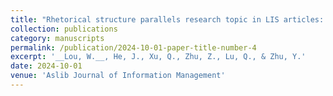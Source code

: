 ```yaml
---
title: "Rhetorical structure parallels research topic in LIS articles: a temporal bibliometrics examination."
collection: publications
category: manuscripts
permalink: /publication/2024-10-01-paper-title-number-4
excerpt: '__Lou, W.__, He, J., Xu, Q., Zhu, Z., Lu, Q., & Zhu, Y.'
date: 2024-10-01
venue: 'Aslib Journal of Information Management'
---
```

